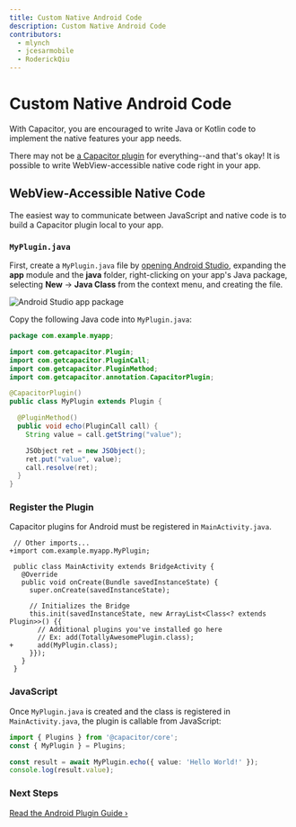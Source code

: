 ```yaml
---
title: Custom Native Android Code
description: Custom Native Android Code
contributors:
  - mlynch
  - jcesarmobile
  - RoderickQiu
---
```


# Custom Native Android Code

With Capacitor, you are encouraged to write Java or Kotlin code to implement the native features your app needs.

There may not be [a Capacitor plugin](/docs/plugins) for everything--and that's okay! It is possible to write WebView-accessible native code right in your app.

## WebView-Accessible Native Code

The easiest way to communicate between JavaScript and native code is to build a Capacitor plugin local to your app.

### `MyPlugin.java`

First, create a `MyPlugin.java` file by [opening Android Studio](/docs/android#opening-the-android-project), expanding the **app** module and the **java** folder, right-clicking on your app's Java package, selecting **New** -> **Java Class** from the context menu, and creating the file.

![Android Studio app package](/assets/img/docs/android/studio-app-package.png)

Copy the following Java code into `MyPlugin.java`:

```java
package com.example.myapp;

import com.getcapacitor.Plugin;
import com.getcapacitor.PluginCall;
import com.getcapacitor.PluginMethod;
import com.getcapacitor.annotation.CapacitorPlugin;

@CapacitorPlugin()
public class MyPlugin extends Plugin {

  @PluginMethod()
  public void echo(PluginCall call) {
    String value = call.getString("value");

    JSObject ret = new JSObject();
    ret.put("value", value);
    call.resolve(ret);
  }
}
```

### Register the Plugin

Capacitor plugins for Android must be registered in `MainActivity.java`.

```diff-java
 // Other imports...
+import com.example.myapp.MyPlugin;

 public class MainActivity extends BridgeActivity {
   @Override
   public void onCreate(Bundle savedInstanceState) {
     super.onCreate(savedInstanceState);

     // Initializes the Bridge
     this.init(savedInstanceState, new ArrayList<Class<? extends Plugin>>() {{
       // Additional plugins you've installed go here
       // Ex: add(TotallyAwesomePlugin.class);
+      add(MyPlugin.class);
     }});
   }
 }
```

### JavaScript

Once `MyPlugin.java` is created and the class is registered in `MainActivity.java`, the plugin is callable from JavaScript:

```typescript
import { Plugins } from '@capacitor/core';
const { MyPlugin } = Plugins;

const result = await MyPlugin.echo({ value: 'Hello World!' });
console.log(result.value);
```

### Next Steps

[Read the Android Plugin Guide &#8250;](/docs/plugins/android)
